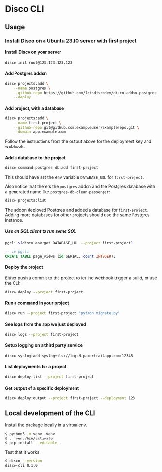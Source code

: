 # Disco CLI

## Usage

### Install Disco on a Ubuntu 23.10 server with first project

#### Install Disco on your server

```bash
disco init root@123.123.123.123
```

#### Add Postgres addon

```bash
disco projects:add \
    --name postgres \
    --github-repo https://github.com/letsdiscodev/disco-addon-postgres.git\
    --deploy
```

#### Add project, with a database

```bash
disco projects:add \
    --name first-project \
    --github-repo git@github.com:exampleuser/examplerepo.git \
    --domain app.example.com
```
Follow the instructions from the output above for the deployment key and webhook.

#### Add a database to the project
```bash
disco command postgres db:add first-project
```
This should have set the env variable `DATABASE_URL` for `first-project`.

Also notice that there's the `postgres` addon and the Postgres database with a generated name like `postgres-db-clean-passenger`:
```bash
disco projects:list
```

The addon deployed Postgres and added a database for `first-project`.
Adding more databases for other projects should use the same Postgres instance.

##### Use an SQL client to run some SQL

```bash
pgcli $(disco env:get DATABASE_URL --project first-project)
```

```sql
-- in pgcli
CREATE TABLE page_views (id SERIAL, count INTEGER);
```

#### Deploy the project
Either push a commit to the project to let the webhook trigger a build,
or use the CLI:
```bash
disco deploy --project first-project
```

#### Run a command in your project
```bash
disco run --project first-project "python migrate.py"
```

#### See logs from the app we just deployed

```bash
disco logs --project first-project
```

#### Setup logging on a third party service

```bash
disco syslog:add syslog+tls://logsN.papertrailapp.com:12345
```

#### List deployments for a project

```bash
disco deploy:list --project first-project
```

#### Get output of a specific deployment
```bash
disco deploy:output --project first-project --deployment 123
```

## Local development of the CLI

Install the package locally in a virtualenv.

```bash
$ python3 -m venv .venv
$ . .venv/bin/activate
$ pip install --editable .
```

Test that it works
```bash
$ disco --version
disco-cli 0.1.0
```
